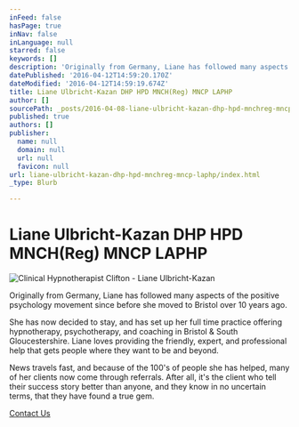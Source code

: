 ```yaml
---
inFeed: false
hasPage: true
inNav: false
inLanguage: null
starred: false
keywords: []
description: 'Originally from Germany, Liane has followed many aspects of the positive psychology movement since before she moved to Bristol over 10 years ago.'
datePublished: '2016-04-12T14:59:20.170Z'
dateModified: '2016-04-12T14:59:19.674Z'
title: Liane Ulbricht-Kazan DHP HPD MNCH(Reg) MNCP LAPHP
author: []
sourcePath: _posts/2016-04-08-liane-ulbricht-kazan-dhp-hpd-mnchreg-mncp-laphp.md
published: true
authors: []
publisher:
  name: null
  domain: null
  url: null
  favicon: null
url: liane-ulbricht-kazan-dhp-hpd-mnchreg-mncp-laphp/index.html
_type: Blurb

---
```

# Liane Ulbricht-Kazan DHP HPD MNCH(Reg) MNCP LAPHP
![Clinical Hypnotherapist Clifton - Liane Ulbricht-Kazan](https://s3-us-west-2.amazonaws.com/the-grid-img/p/e7238881d9c231f869ca0c00baaa75461fe49972.png)

Originally from Germany, Liane has followed many aspects of the positive psychology movement since before she moved to Bristol over 10 years ago.

She has now decided to stay, and has set up her full time practice offering hypnotherapy, psychotherapy, and coaching in Bristol & South Gloucestershire. Liane loves providing the friendly, expert, and professional help that gets people where they want to be and beyond.

News travels fast, and because of the 100's of people she has helped, many of her clients now come through referrals.  After all, it's the client who tell their success story better than anyone, and they know in no uncertain terms, that they have found a true gem.

[Contact Us][0]

[0]: http://www.cliftonhypnotherapy.com/contact-us/